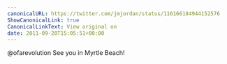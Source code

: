 ```yaml
---
canonicalURL: https://twitter.com/jmjordan/status/116166184944152576
ShowCanonicalLink: true
CanonicalLinkText: View original on
date: 2011-09-20T15:05:51+00:00
---
```

@ofarevolution See you in Myrtle Beach!